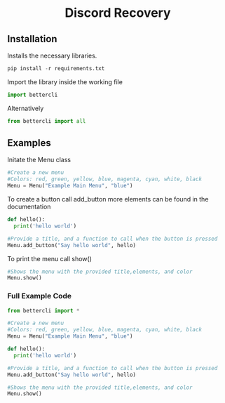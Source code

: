 <h1 align="center">Discord Recovery</h1>

## Installation
Installs the necessary libraries.
```py
pip install -r requirements.txt
```
Import the library inside the working file
```py
import bettercli
```
Alternatively 
```py
from bettercli import all
```

## Examples
Initate the Menu class
```py
#Create a new menu
#Colors: red, green, yellow, blue, magenta, cyan, white, black
Menu = Menu("Example Main Menu", "blue")
```
To create a button call add_button more elements can be found in the documentation
```py
def hello():
  print('hello world')

#Provide a title, and a function to call when the button is pressed
Menu.add_button("Say hello world", hello)
```
To print the menu call show()
```py
#Shows the menu with the provided title,elements, and color
Menu.show()
```

### Full Example Code
```py
from bettercli import *

#Create a new menu
#Colors: red, green, yellow, blue, magenta, cyan, white, black
Menu = Menu("Example Main Menu", "blue")

def hello():
  print('hello world')

#Provide a title, and a function to call when the button is pressed
Menu.add_button("Say hello world", hello)

#Shows the menu with the provided title,elements, and color
Menu.show()
```
